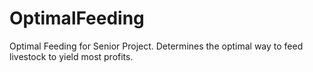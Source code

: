OptimalFeeding
==============

Optimal Feeding for Senior Project. Determines the optimal way to feed livestock to yield most profits.

